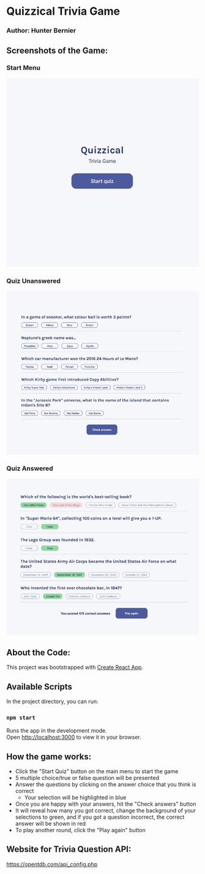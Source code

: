 # Quizzical Trivia Game

### Author: Hunter Bernier

## Screenshots of the Game:

### Start Menu

![Start Menu](./screenshots/Start-Menu.jpg)

### Quiz Unanswered

![Quiz Unanswered](./screenshots/Quiz-Unanswered.jpg)

### Quiz Answered

![Quiz Answered](./screenshots/Quiz-Answered.jpg)

## About the Code:

This project was bootstrapped with [Create React App](https://github.com/facebook/create-react-app).

## Available Scripts

In the project directory, you can run:

### `npm start`

Runs the app in the development mode.\
Open [http://localhost:3000](http://localhost:3000) to view it in your browser.

## How the game works:

- Click the "Start Quiz" button on the main menu to start the game
- 5 multiple choice/true or false question will be presented
- Answer the questions by clicking on the answer choice that you think is correct
  - Your selection will be highlighted in blue
- Once you are happy with your answers, hit the "Check answers" button
- It will reveal how many you got correct, change the background of your selections to green, and if you got a question incorrect, the correct answer will be shown in red
- To play another round, click the "Play again" button

## Website for Trivia Question API:

https://opentdb.com/api_config.php
